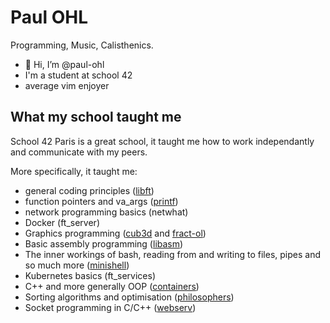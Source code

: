 # Paul OHL

Programming, Music, Calisthenics.

- 👋 Hi, I’m @paul-ohl
- I'm a student at school 42
- average vim enjoyer

## What my school taught me

School 42 Paris is a great school, it taught me how to work independantly and communicate with my peers.

More specifically, it taught me:
- general coding principles ([libft](https://github.com/paul-ohl/libft))
- function pointers and va_args ([printf](https://github.com/paul-ohl/printf))
- network programming basics (netwhat)
- Docker (ft_server)
- Graphics programming ([cub3d](https://github.com/paul-ohl/cub3d) and [fract-ol](https://github.com/paul-ohl/fract-ol))
- Basic assembly programming ([libasm](https://github.com/paul-ohl/libasm))
- The inner workings of bash, reading from and writing to files, pipes and so much more ([minishell](https://github.com/paul-ohl/minishell))
- Kubernetes basics (ft_services)
- C++ and more generally OOP ([containers](https://github.com/paul-ohl/containers))
- Sorting algorithms and optimisation ([philosophers](https://github.com/paul-ohl/philosophers))
- Socket programming in C/C++ ([webserv](https://github.com/paul-ohl/webserv))
